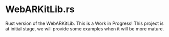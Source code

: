 # WebARKitLib.rs
Rust version of the WebARKitLib. This is a Work in Progress! This project is at initial stage, we will provide some examples when it will be more mature.
